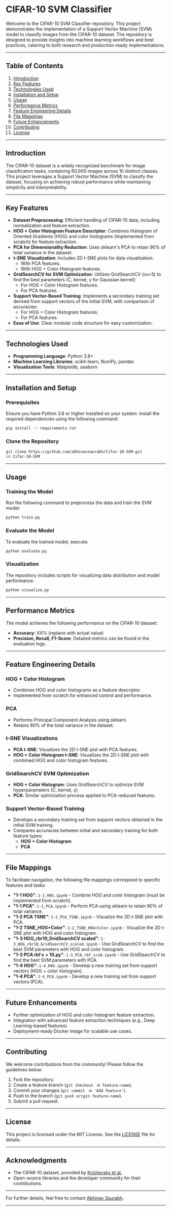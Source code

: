 # CIFAR-10 SVM Classifier

Welcome to the CIFAR-10 SVM Classifier repository. This project demonstrates the implementation of a Support Vector Machine (SVM) model to classify images from the CIFAR-10 dataset. The repository is designed to provide insights into machine learning workflows and best practices, catering to both research and production-ready implementations.

---

## Table of Contents
1. [Introduction](#introduction)
2. [Key Features](#key-features)
3. [Technologies Used](#technologies-used)
4. [Installation and Setup](#installation-and-setup)
5. [Usage](#usage)
6. [Performance Metrics](#performance-metrics)
7. [Feature Engineering Details](#feature-engineering-details)
8. [File Mappings](#file-mappings)
9. [Future Enhancements](#future-enhancements)
10. [Contributing](#contributing)
11. [License](#license)

---

## Introduction

The CIFAR-10 dataset is a widely recognized benchmark for image classification tasks, containing 60,000 images across 10 distinct classes. This project leverages a Support Vector Machine (SVM) to classify the dataset, focusing on achieving robust performance while maintaining simplicity and interpretability.

---

## Key Features

- **Dataset Preprocessing**: Efficient handling of CIFAR-10 data, including normalization and feature extraction.
- **HOG + Color Histogram Feature Descriptor**: Combines Histogram of Oriented Gradients (HOG) and color histograms (implemented from scratch) for feature extraction.
- **PCA for Dimensionality Reduction**: Uses sklearn's PCA to retain 90% of total variance in the dataset.
- **t-SNE Visualization**: Includes 2D t-SNE plots for data visualization:
  - With PCA features.
  - With HOG + Color Histogram features.
- **GridSearchCV for SVM Optimization**: Utilizes GridSearchCV (cv=5) to find the best parameters (C, kernel, γ for Gaussian kernel):
  - For HOG + Color Histogram features.
  - For PCA features.
- **Support Vector-Based Training**: Implements a secondary training set derived from support vectors of the initial SVM, with comparison of accuracies:
  - For HOG + Color Histogram features.
  - For PCA features.
- **Ease of Use**: Clear modular code structure for easy customization.

---

## Technologies Used

- **Programming Language**: Python 3.8+
- **Machine Learning Libraries**: scikit-learn, NumPy, pandas
- **Visualization Tools**: Matplotlib, seaborn

---

## Installation and Setup

### Prerequisites

Ensure you have Python 3.8 or higher installed on your system. Install the required dependencies using the following command:

```bash
pip install -r requirements.txt
```

### Clone the Repository

```bash
git clone https://github.com/abhinavsaurabh/Cifar-10-SVM.git
cd Cifar-10-SVM
```

---

## Usage

### Training the Model

Run the following command to preprocess the data and train the SVM model:

```bash
python train.py
```

### Evaluate the Model

To evaluate the trained model, execute:

```bash
python evaluate.py
```

### Visualization

The repository includes scripts for visualizing data distribution and model performance:

```bash
python visualize.py
```

---

## Performance Metrics

The model achieves the following performance on the CIFAR-10 dataset:

- **Accuracy**: XX% (replace with actual value)
- **Precision, Recall, F1-Score**: Detailed metrics can be found in the evaluation logs.

---

## Feature Engineering Details

### HOG + Color Histogram

- Combines HOG and color histograms as a feature descriptor.
- Implemented from scratch for enhanced control and performance.

### PCA

- Performs Principal Component Analysis using sklearn.
- Retains 90% of the total variance in the dataset.

### t-SNE Visualizations

- **PCA t-SNE**: Visualizes the 2D t-SNE plot with PCA features.
- **HOG + Color Histogram t-SNE**: Visualizes the 2D t-SNE plot with combined HOG and color histogram features.

### GridSearchCV SVM Optimization

- **HOG + Color Histogram**: Uses GridSearchCV to optimize SVM hyperparameters (C, kernel, γ).
- **PCA**: Similar optimization process applied to PCA-reduced features.

### Support Vector-Based Training

- Develops a secondary training set from support vectors obtained in the initial SVM training.
- Compares accuracies between initial and secondary training for both feature types:
  - **HOG + Color Histogram**
  - **PCA**

---

## File Mappings

To facilitate navigation, the following file mappings correspond to specific features and tasks:

- **"1-1 HOG"**: `1-1_HOG.ipynb` - Combine HOG and color histogram (must be implemented from scratch).
- **"1-1 PCA"**: `1-1_PCA.ipynb` - Perform PCA using sklearn to retain 90% of total variance.
- **"1-2 PCA TSNE"**: `1-2_PCA_TSNE.ipynb` - Visualize the 2D t-SNE plot with PCA.
- **"1-2 TSNE_HOG+Color"**: `1-2_TSNE_HOG+Color.ipynb` - Visualize the 2D t-SNE plot with HOG and color histogram.
- **"1-3 HOG_rbr10_GridSearchCV scaled"**: `1-3_HOG_rbr10_GridSearchCV_scaled.ipynb` - Use GridSearchCV to find the best SVM parameters with HOG and color histogram.
- **"1-3 PCA rbf c = 10.py"**: `1-3_PCA_rbf_c=10.ipynb` - Use GridSearchCV to find the best SVM parameters with PCA.
- **"1-4 HOG"**: `1-4_HOG.ipynb` - Develop a new training set from support vectors (HOG + color histogram).
- **"1-4 PCA"**: `1-4_PCA.ipynb` - Develop a new training set from support vectors (PCA).

---

## Future Enhancements

- Further optimization of HOG and color histogram feature extraction.
- Integration with advanced feature extraction techniques (e.g., Deep Learning-based features).
- Deployment-ready Docker image for scalable use cases.

---

## Contributing

We welcome contributions from the community! Please follow the guidelines below:

1. Fork the repository.
2. Create a feature branch (`git checkout -b feature-name`).
3. Commit your changes (`git commit -m 'Add feature'`).
4. Push to the branch (`git push origin feature-name`).
5. Submit a pull request.

---

## License

This project is licensed under the MIT License. See the [LICENSE](LICENSE) file for details.

---

## Acknowledgments

- The CIFAR-10 dataset, provided by [Krizhevsky et al.](https://www.cs.toronto.edu/~kriz/cifar.html)
- Open-source libraries and the developer community for their contributions.

---

For further details, feel free to contact [Abhinav Saurabh](mailto:your.email@example.com).

---
